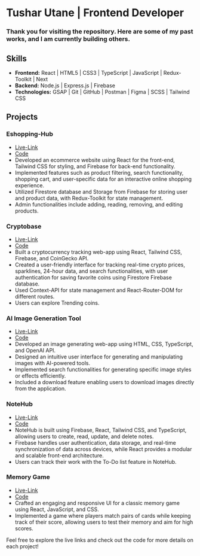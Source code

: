 # Tushar Utane | Frontend Developer 

### Thank you for visiting the repository. Here are some of my past works, and I am currently building others.

## Skills
- **Frontend:** React | HTML5 | CSS3 | TypeScript | JavaScript | Redux-Toolkit | Next
- **Backend:** Node.js | Express.js | Firebase
- **Technologies:** GSAP | Git | GitHub | Postman | Figma | SCSS | Tailwind CSS

## Projects

### Eshopping-Hub
- [Live-Link](https://eshoppinghub.vercel.app/)
- [Code](https://github.com/TusharUtane07/Ecommerce-app)
- Developed an ecommerce website using React for the front-end, Tailwind CSS for styling, and Firebase for back-end functionality.
- Implemented features such as product filtering, search functionality, shopping cart, and user-specific data for an interactive online shopping experience.
- Utilized Firestore database and Storage from Firebase for storing user and product data, with Redux-Toolkit for state management.
- Admin functionalities include adding, reading, removing, and editing products.

### Cryptobase
- [Live-Link](https://cryptobase-rho.vercel.app/)
- [Code](https://github.com/TusharUtane07/cryptobase)
- Built a cryptocurrency tracking web-app using React, Tailwind CSS, Firebase, and CoinGecko API.
- Created a user-friendly interface for tracking real-time crypto prices, sparklines, 24-hour data, and search functionalities, with user authentication for saving favorite coins using Firestore Firebase database.
- Used Context-API for state management and React-Router-DOM for different routes.
- Users can explore Trending coins.

### AI Image Generation Tool
- [Live-Link](https://image-generation-ai-typescript.vercel.app/)
- [Code](https://github.com/TusharUtane07/ImageGenerationAITypescript)
- Developed an image generating web-app using HTML, CSS, TypeScript, and OpenAI API.
- Designed an intuitive user interface for generating and manipulating images with AI-powered tools.
- Implemented search functionalities for generating specific image styles or effects efficiently.
- Included a download feature enabling users to download images directly from the application.

### NoteHub
- [Live-Link](https://650de1caa171f1244a5dea09--sprightly-syrniki-ce096b.netlify.app/)
- [Code](https://github.com/TusharUtane07/Notehub-using-Typescript)
- NoteHub is built using Firebase, React, Tailwind CSS, and TypeScript, allowing users to create, read, update, and delete notes.
- Firebase handles user authentication, data storage, and real-time synchronization of data across devices, while React provides a modular and scalable front-end architecture.
- Users can track their work with the To-Do list feature in NoteHub.

### Memory Game
- [Live-Link](https://gaming-world-five.vercel.app/)
- [Code](https://github.com/TusharUtane07/gaming-world)
- Crafted an engaging and responsive UI for a classic memory game using React, JavaScript, and CSS.
- Implemented a game where players match pairs of cards while keeping track of their score, allowing users to test their memory and aim for high scores.

Feel free to explore the live links and check out the code for more details on each project!
